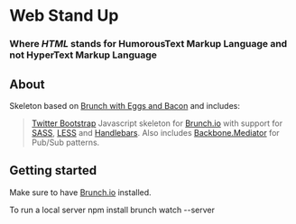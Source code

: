 # Web Stand Up

### Where *HTML* stands for HumorousText Markup Language and not HyperText Markup Language

## About

Skeleton based on [Brunch with Eggs and Bacon](https://github.com/nezoomie/brunch-eggs-and-bacon) and includes:
> [Twitter Bootstrap](http://twitter.github.com/bootstrap/) Javascript skeleton for [Brunch.io](http://brunch.io) with support for [SASS](http://sass-lang.com/), [LESS](http://lesscss.org/) and [Handlebars](http://handlebarsjs.com/). Also includes [Backbone.Mediator](https://github.com/chalbert/Backbone-Mediator) for Pub/Sub patterns.

## Getting started

Make sure to have [Brunch.io](http://brunch.io) installed.

To run a local server
		npm install
		brunch watch --server
